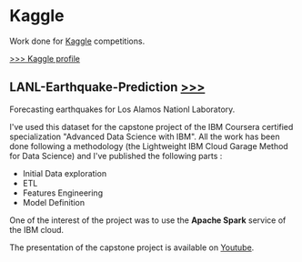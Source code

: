 # Kaggle
Work done for [Kaggle](http://www.kaggle.com) competitions. 

[>>> Kaggle profile](https://www.kaggle.com/jtbontinck)

## LANL-Earthquake-Prediction [>>>](https://github.com/jxtrbtk/kaggle/tree/master/LANL-Earthquake-Prediction)
Forecasting earthquakes for Los Alamos Nationl Laboratory.

I've used this dataset for the capstone project of the IBM Coursera certified specialization "Advanced Data Science with IBM".
All the work has been done following a methodology (the Lightweight IBM Cloud Garage Method for Data Science) and I've published the following parts : 
- Initial Data exploration
- ETL
- Features Engineering
- Model Definition

One of the interest of the project was to use the **Apache Spark** service of the IBM cloud.

The presentation of the capstone project is available on [Youtube](https://youtu.be/okrR7Krd9z4).

